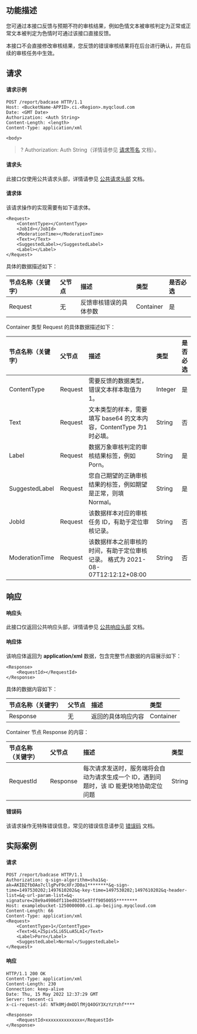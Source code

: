 ## 功能描述

您可通过本接口反馈与预期不符的审核结果，例如色情文本被审核判定为正常或正常文本被判定为色情时可通过该接口直接反馈。

本接口不会直接修改审核结果，您反馈的错误审核结果将在后台进行确认，并在后续的审核任务中生效。

## 请求

#### 请求示例

```
POST /report/badcase HTTP/1.1
Host: <BucketName-APPID>.ci.<Region>.myqcloud.com
Date: <GMT Date>
Authorization: <Auth String>
Content-Length: <length>
Content-Type: application/xml

<body>
```

>? Authorization: Auth String（详情请参见 [请求签名](https://cloud.tencent.com/document/product/436/7778) 文档）。
>

#### 请求头

此接口仅使用公共请求头部，详情请参见 [公共请求头部](https://cloud.tencent.com/document/product/460/42865) 文档。

#### 请求体

该请求操作的实现需要有如下请求体。

```
<Request>
    <ContentType></ContentType>
    <JobId></JobId>
    <ModerationTime></ModerationTime>
    <Text></Text>
    <SuggestedLabel></SuggestedLabel>
    <Label></Label>
</Request>
```

具体的数据描述如下：

| 节点名称（关键字） | 父节点 | 描述                   | 类型      | 是否必选 |
| :----------------- | :----- | :--------------------- | :-------- | :------- |
| Request            | 无     | 反馈审核错误的具体参数 | Container | 是       |

Container 类型 Request 的具体数据描述如下：

| 节点名称（关键字） | 父节点  | 描述                                                         | 类型    | 是否必选 |
| :----------------- | :------ | :----------------------------------------------------------- | :------ | :------- |
| ContentType        | Request | 需要反馈的数据类型，错误文本样本取值为1。                  | Integer | 是       |
| Text               | Request | 文本类型的样本，需要填写 base64 的文本内容，ContentType 为1时必填。 | String  | 否       |
| Label              | Request | 数据万象审核判定的审核结果标签，例如 Porn。                   | String  | 是       |
| SuggestedLabel     | Request | 您自己期望的正确审核结果的标签，例如期望是正常，则填 Normal。   | String  | 是       |
| JobId              | Request | 该数据样本对应的审核任务 ID，有助于定位审核记录。             | String  | 否       |
| ModerationTime     | Request | 该数据样本之前审核的时间，有助于定位审核记录。 格式为 2021-08-07T12:12:12+08:00 | String  | 否       |

## 响应

#### 响应头

此接口仅返回公共响应头部，详情请参见 [公共响应头部](https://cloud.tencent.com/document/product/460/42866) 文档。

#### 响应体

该响应体返回为 **application/xml** 数据，包含完整节点数据的内容展示如下：

```
<Response>
    <RequestId></RequestId>
</Response>
```

具体的数据内容如下：

| 节点名称（关键字） | 父节点 | 描述               | 类型      |
| :----------------- | :----- | :----------------- | :-------- |
| Response           | 无     | 返回的具体响应内容 | Container |

Container 节点 Response 的内容：

| 节点名称（关键字） | 父节点   | 描述                                                         | 类型   |
| :----------------- | :------- | :----------------------------------------------------------- | :----- |
| RequestId          | Response | 每次请求发送时，服务端将会自动为请求生成一个 ID，遇到问题时，该 ID 能更快地协助定位问题 | String |

#### 错误码

该请求操作无特殊错误信息，常见的错误信息请参见 [错误码](https://cloud.tencent.com/document/product/460/42867) 文档。

## 实际案例

#### 请求

```plaintext
POST /report/badcase HTTP/1.1
Authorization: q-sign-algorithm=sha1&q-ak=AKIDZfbOAo7cllgPvF9cXFrJD0a1********&q-sign-time=1497530202;1497610202&q-key-time=1497530202;1497610202&q-header-list=&q-url-param-list=&q-signature=28e9a4986df11bed0255e97ff9050055********
Host: examplebucket-1250000000.ci.ap-beijing.myqcloud.com
Content-Length: 66
Content-Type: application/xml
<Request>
    <ContentType>1</ContentType>
    <Text>6L+Z5piv5Li65LuA5LmI</Text>
    <Label>Porn</Label>
    <SuggestedLabel>Normal</SuggestedLabel>
</Request>
```

#### 响应

```plaintext
HTTP/1.1 200 OK
Content-Type: application/xml
Content-Length: 230
Connection: keep-alive
Date: Thu, 15 May 2022 12:37:29 GMT
Server: tencent-ci
x-ci-request-id: NTk0MjdmODlfMjQ4OGY3XzYzYzhf****

<Response>
    <RequestId>xxxxxxxxxxxxxx</RequestId>
</Response>
```
